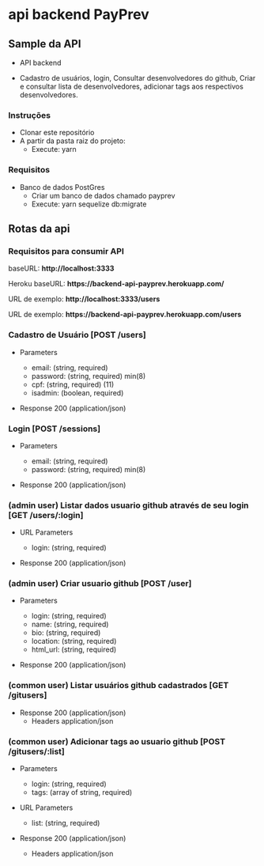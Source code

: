 # api backend PayPrev
## Sample da API

 + API backend
  - Cadastro de usuários, login, Consultar desenvolvedores do github, Criar e consultar lista de desenvolvedores, adicionar tags aos respectivos desenvolvedores.

### Instruções

+ Clonar este repositório
+ A partir da pasta raiz do projeto:
  - Execute: yarn

### Requisitos

+ Banco de dados PostGres
  - Criar um banco de dados chamado payprev
  - Execute: yarn sequelize db:migrate


## Rotas da api

  ### Requisitos para consumir API

  <p>baseURL: <b>http://localhost:3333</b></p>
  <p>Heroku baseURL: <b>https://backend-api-payprev.herokuapp.com/</b></p>

  <p> URL de exemplo: <b>http://localhost:3333/users</b> </p>
  <p> URL de exemplo: <b>https://backend-api-payprev.herokuapp.com/users</b> </p>


  ### Cadastro de Usuário [POST /users]

  + Parameters
      - email: (string, required)
      - password: (string, required) min(8)
      - cpf: (string, required) (11)
      - isadmin: (boolean, required)

  + Response 200 (application/json)


  ### Login [POST /sessions]

  + Parameters
      - email: (string, required)
      - password: (string, required) min(8)

  + Response 200 (application/json)


  ### (admin user) Listar dados usuario github através de seu login [GET /users/:login]

  + URL Parameters
      - login: (string, required)

  + Response 200 (application/json)


  ### (admin user) Criar usuario github [POST /user]

  + Parameters
      - login: (string, required)
      - name: (string, required)
      - bio: (string, required)
      - location: (string, required)
      - html_url: (string, required)

  + Response 200 (application/json)


  ### (common user) Listar usuários github cadastrados [GET /gitusers]

  + Response 200 (application/json)
    + Headers application/json


  ### (common user) Adicionar tags ao usuario github [POST /gitusers/:list]

   + Parameters
      - login: (string, required)
      - tags: (array of string, required)
   + URL Parameters
      - list: (string, required)

  + Response 200 (application/json)
    + Headers application/json




